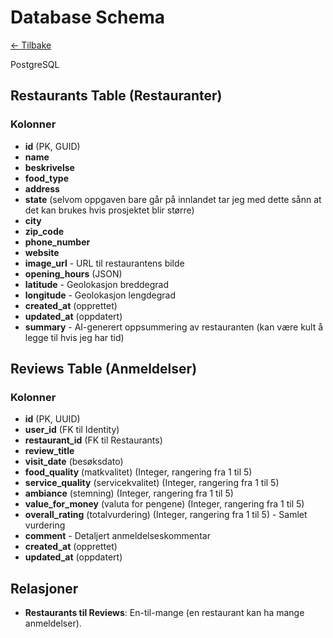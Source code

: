 # Database Schema

[<- Tilbake](/)
<br />

PostgreSQL

## Restaurants Table (Restauranter)

### Kolonner

-  **id** (PK, GUID)
-  **name**
-  **beskrivelse**
-  **food_type**
-  **address**
-  **state** (selvom oppgaven bare går på innlandet tar jeg med dette sånn at det kan brukes hvis prosjektet blir større)
-  **city**
-  **zip_code**
-  **phone_number**
-  **website**
-  **image_url** - URL til restaurantens bilde
-  **opening_hours** (JSON)
-  **latitude** - Geolokasjon breddegrad
-  **longitude** - Geolokasjon lengdegrad
-  **created_at** (opprettet)
-  **updated_at** (oppdatert)
-  **summary** - AI-generert oppsummering av restauranten (kan være kult å legge til hvis jeg har tid)

## Reviews Table (Anmeldelser)

### Kolonner

-  **id** (PK, UUID)
-  **user_id** (FK til Identity)
-  **restaurant_id** (FK til Restaurants)
-  **review_title**
-  **visit_date** (besøksdato)
-  **food_quality** (matkvalitet) (Integer, rangering fra 1 til 5)
-  **service_quality** (servicekvalitet) (Integer, rangering fra 1 til 5)
-  **ambiance** (stemning) (Integer, rangering fra 1 til 5)
-  **value_for_money** (valuta for pengene) (Integer, rangering fra 1 til 5)
-  **overall_rating** (totalvurdering) (Integer, rangering fra 1 til 5) - Samlet vurdering
-  **comment** - Detaljert anmeldelseskommentar
-  **created_at** (opprettet)
-  **updated_at** (oppdatert)

## Relasjoner

-  **Restaurants til Reviews**: En-til-mange (en restaurant kan ha mange anmeldelser).
